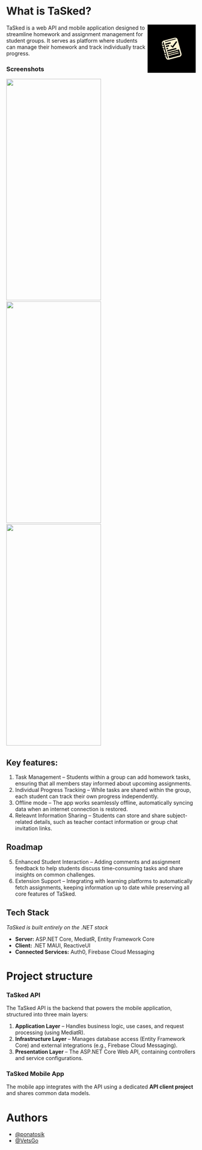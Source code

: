 # What is TaSked?

<img src="https://github.com/ponatosik/TaSked/blob/main/src/Presentation/App/App/Resources/AppIcon/taskedico.png?raw=true" align="right"
     alt="TaSked logo" width="128" height="128">

TaSked is a web API and mobile application designed to streamline homework and assignment management for student groups. It serves as platform where students can manage their homework and track individually track progress.


### Screenshots

<img src="https://github.com/user-attachments/assets/0ad1d252-4a1a-4027-9b3d-e94acd021223" width="252" height="588">
<img src="https://github.com/user-attachments/assets/44dc2762-0c58-452b-931e-4b1ae260eb99" width="252" height="588">
<img src="https://github.com/user-attachments/assets/2ad05302-6f74-453e-9b09-acae2174e384" width="252" height="588">


## Key features:

1. Task Management – Students within a group can add homework tasks, ensuring that all members stay informed about upcoming assignments.
2. Individual Progress Tracking – While tasks are shared within the group, each student can track their own progress independently.
3. Offline mode – The app works seamlessly offline, automatically syncing data when an internet connection is restored.
4. Releavnt Information Sharing – Students can store and share subject-related details, such as teacher contact information or group chat invitation links.


## Roadmap

5. Enhanced Student Interaction – Adding comments and assignment feedback to help students discuss time-consuming tasks and share insights on common challenges.
6. Extension Support – Integrating with learning platforms to automatically fetch assignments, keeping information up to date while preserving all core features of TaSked.


## Tech Stack

*TaSked is built entirely on the .NET stack*

 - **Server:** ASP.NET Core, MediatR, Entity Framework Core
 - **Client:** .NET MAUI, ReactiveUI
 - **Connected Services:** Auth0, Firebase Cloud Messaging


# Project structure

### TaSked API
The TaSked API is the backend that powers the mobile application, structured into three main layers:

1. **Application Layer** – Handles business logic, use cases, and request processing (using MediatR).
2. **Infrastructure Layer** – Manages database access (Entity Framework Core) and external integrations (e.g., Firebase Cloud Messaging).
3. **Presentation Layer** – The ASP.NET Core Web API, containing controllers and service configurations.

### TaSked Mobile App
The mobile app integrates with the API using a dedicated **API client project** and shares common data models.


# Authors

- [@ponatosik](https://github.com/ponatosik)
- [@VetsGo](https://github.com/VetsGo)
